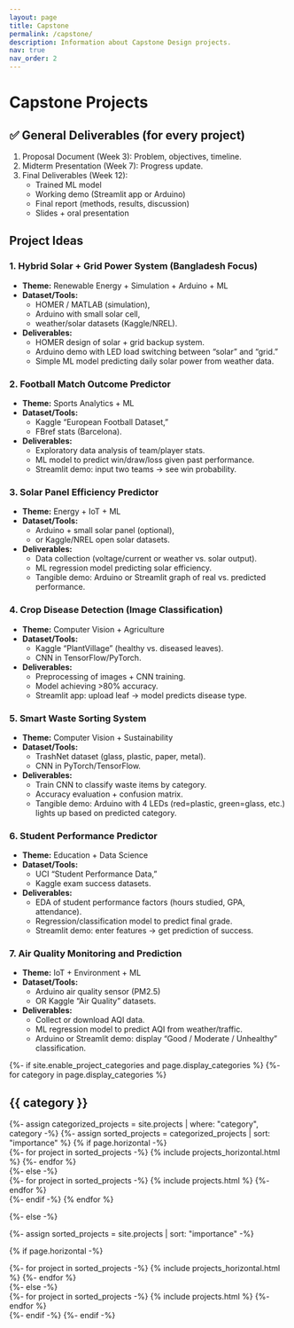```yaml
---
layout: page
title: Capstone
permalink: /capstone/
description: Information about Capstone Design projects.
nav: true
nav_order: 2
---
```


# Capstone Projects

## ✅ General Deliverables (for every project)

1. Proposal Document (Week 3): Problem, objectives, timeline.
2. Midterm Presentation (Week 7): Progress update.
3. Final Deliverables (Week 12):
   - Trained ML model
   - Working demo (Streamlit app or Arduino)
   - Final report (methods, results, discussion)
   - Slides + oral presentation

## Project Ideas

### 1. Hybrid Solar + Grid Power System (Bangladesh Focus)

- **Theme:** Renewable Energy + Simulation + Arduino + ML
- **Dataset/Tools:**
  - HOMER / MATLAB (simulation),
  - Arduino with small solar cell,
  - weather/solar datasets (Kaggle/NREL).
- **Deliverables:**
  - HOMER design of solar + grid backup system.
  - Arduino demo with LED load switching between “solar” and “grid.”
  - Simple ML model predicting daily solar power from weather data.

### 2. Football Match Outcome Predictor

- **Theme:** Sports Analytics + ML
- **Dataset/Tools:**
  - Kaggle “European Football Dataset,”
  - FBref stats (Barcelona).
- **Deliverables:**
  - Exploratory data analysis of team/player stats.
  - ML model to predict win/draw/loss given past performance.
  - Streamlit demo: input two teams → see win probability.

### 3. Solar Panel Efficiency Predictor

- **Theme:** Energy + IoT + ML
- **Dataset/Tools:**
  - Arduino + small solar panel (optional),
  - or Kaggle/NREL open solar datasets.
- **Deliverables:**
  - Data collection (voltage/current or weather vs. solar output).
  - ML regression model predicting solar efficiency.
  - Tangible demo: Arduino or Streamlit graph of real vs. predicted performance.

### 4. Crop Disease Detection (Image Classification)

- **Theme:** Computer Vision + Agriculture
- **Dataset/Tools:**
  - Kaggle “PlantVillage” (healthy vs. diseased leaves).
  - CNN in TensorFlow/PyTorch.
- **Deliverables:**
  - Preprocessing of images + CNN training.
  - Model achieving >80% accuracy.
  - Streamlit app: upload leaf → model predicts disease type.

### 5. Smart Waste Sorting System

- **Theme:** Computer Vision + Sustainability
- **Dataset/Tools:**
  - TrashNet dataset (glass, plastic, paper, metal).
  - CNN in PyTorch/TensorFlow.
- **Deliverables:**
  - Train CNN to classify waste items by category.
  - Accuracy evaluation + confusion matrix.
  - Tangible demo: Arduino with 4 LEDs (red=plastic, green=glass, etc.) lights up based on predicted category.

### 6. Student Performance Predictor

- **Theme:** Education + Data Science
- **Dataset/Tools:**
  - UCI “Student Performance Data,”
  - Kaggle exam success datasets.
- **Deliverables:**
  - EDA of student performance factors (hours studied, GPA, attendance).
  - Regression/classification model to predict final grade.
  - Streamlit demo: enter features → get prediction of success.

### 7. Air Quality Monitoring and Prediction

- **Theme:** IoT + Environment + ML
- **Dataset/Tools:**
  - Arduino air quality sensor (PM2.5)
  - OR Kaggle “Air Quality” datasets.
- **Deliverables:**
  - Collect or download AQI data.
  - ML regression model to predict AQI from weather/traffic.
  - Arduino or Streamlit demo: display “Good / Moderate / Unhealthy” classification.

<!-- pages/projects.md -->
<div class="projects">
{%- if site.enable_project_categories and page.display_categories %}
  <!-- Display categorized projects -->
  {%- for category in page.display_categories %}
  <h2 class="category">{{ category }}</h2>
  {%- assign categorized_projects = site.projects | where: "category", category -%}
  {%- assign sorted_projects = categorized_projects | sort: "importance" %}
  <!-- Generate cards for each project -->
  {% if page.horizontal -%}
  <div class="container">
    <div class="row row-cols-2">
    {%- for project in sorted_projects -%}
      {% include projects_horizontal.html %}
    {%- endfor %}
    </div>
  </div>
  {%- else -%}
  <div class="grid">
    {%- for project in sorted_projects -%}
      {% include projects.html %}
    {%- endfor %}
  </div>
  {%- endif -%}
  {% endfor %}

{%- else -%}

<!-- Display projects without categories -->

{%- assign sorted_projects = site.projects | sort: "importance" -%}

  <!-- Generate cards for each project -->

{% if page.horizontal -%}

  <div class="container">
    <div class="row row-cols-2">
    {%- for project in sorted_projects -%}
      {% include projects_horizontal.html %}
    {%- endfor %}
    </div>
  </div>
  {%- else -%}
  <div class="grid">
    {%- for project in sorted_projects -%}
      {% include projects.html %}
    {%- endfor %}
  </div>
  {%- endif -%}
{%- endif -%}
</div>
